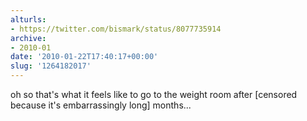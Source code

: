 ```yaml
---
alturls:
- https://twitter.com/bismark/status/8077735914
archive:
- 2010-01
date: '2010-01-22T17:40:17+00:00'
slug: '1264182017'
---
```


oh so that's what it feels like to go to the weight room after [censored because it's embarrassingly long] months...

